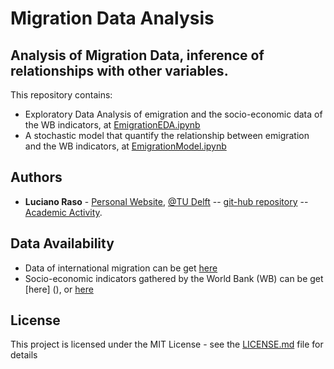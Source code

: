 # Migration Data Analysis

Analysis of Migration Data, inference of relationships with other variables.
---
This repository contains:

* Exploratory Data Analysis of emigration and the socio-economic data of the WB indicators, at [EmigrationEDA.ipynb](https://github.com/luciofaso)
* A stochastic model that quantify the relationship between emigration and the WB indicators, at [EmigrationModel.ipynb](https://github.com/luciofaso)


## Authors
* **Luciano Raso** - [Personal Website](www.lraso.com), [@TU Delft](https://www.tudelft.nl/en/tpm/about-the-faculty/departments/multi-actor-systems/people/researchers/dr-ir-lr-luciano-raso/) -- [git-hub repository](https://github.com/luciofaso) -- [Academic Activity](https://scholar.google.com/citations?user=_82Ogc8AAAAJ&hl=en&oi=ao).

## Data Availability
* Data of international migration can be get [here](http://databank.worldbank.org/data/reports.aspx?source=global-bilateral-migration)
* Socio-economic indicators gathered by the World Bank (WB) can be get [here] (), or [here](https://www.kaggle.com/worldbank/world-development-indicators/version/2#Indicators.csv)


## License

This project is licensed under the MIT License - see the [LICENSE.md](LICENSE.md) file for details

